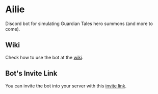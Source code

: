 # Ailie

Discord bot for simulating Guardian Tales hero summons (and more to come).

## Wiki

Check how to use the bot at the [wiki](https://github.com/riazufila/ailie/wiki/Ailie's-Wiki).

## Bot's Invite Link

You can invite the bot into your server with this [invite link](https://discord.com/api/oauth2/authorize?client_id=820515330140930048&permissions=8&scope=bot).
